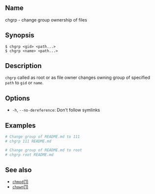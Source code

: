 ## Name

chgrp - change group ownership of files

## Synopsis

```**sh
$ chgrp <gid> <path...>
$ chgrp <name> <path...>
```

## Description

`chgrp` called as root or as file owner changes owning group of specified `path` to `gid` or `name`.

## Options

-   `-h`, `--no-dereference`: Don't follow symlinks

## Examples

```sh
# Change group of README.md to 111
# chgrp 111 README.md

# Change group of README.md to root
# chgrp root README.md
```

## See also

-   [`chmod`(1)](help://man/1/chmod)
-   [`chown`(1)](help://man/1/chown)
